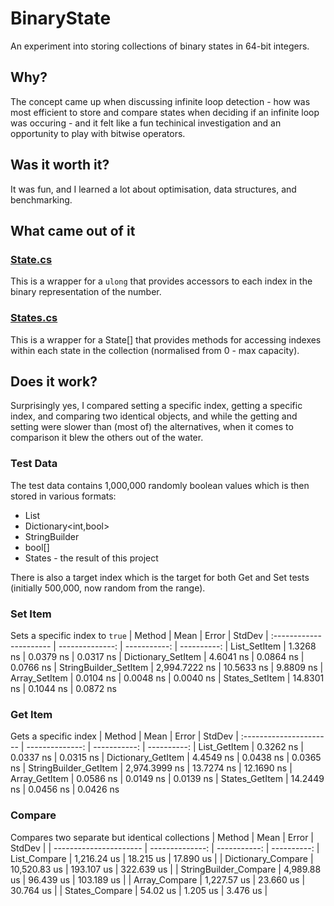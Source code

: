 # BinaryState
An experiment into storing collections of binary states in 64-bit integers.

## Why?
The concept came up when discussing infinite loop detection - how was most efficient to store and compare states when deciding if an infinite loop was occuring - and it felt like a fun techinical investigation and an opportunity to play with bitwise operators.

## Was it worth it?
It was fun, and I learned a lot about optimisation, data structures, and benchmarking.

## What came out of it
### [State.cs](https://github.com/SimonCull/BinaryState/blob/master/BinaryState/State.cs)

This is a wrapper for a `ulong` that provides accessors to each index in the binary representation of the number.

### [States.cs](https://github.com/SimonCull/BinaryState/blob/master/BinaryState/States.cs)

This is a wrapper for a State[] that provides methods for accessing indexes within each state in the collection (normalised from 0 - max capacity).

## Does it work?
Surprisingly yes, I compared setting a specific index, getting a specific index, and comparing two identical objects, and while the getting and setting were slower than (most of) the alternatives, when it comes to comparison it blew the others out of the water.

### Test Data
The test data contains 1,000,000 randomly boolean values which is then stored in various formats:
* List<bool>
* Dictionary<int,bool>
* StringBuilder
* bool[]
* States - the result of this project
  
There is also a target index which is the target for both Get and Set tests (initially 500,000, now random from the range).

### Set Item
Sets a specific index to `true`
| Method | Mean | Error | StdDev
| :----------------------   | --------------:   | -----------:  | ----------:
| List_SetItem | 1.3268 ns | 0.0379 ns | 0.0317 ns
| Dictionary_SetItem | 4.6041 ns | 0.0864 ns | 0.0766 ns
| StringBuilder_SetItem | 2,994.7222 ns | 10.5633 ns | 9.8809 ns
| Array_SetItem | 0.0104 ns | 0.0048 ns | 0.0040 ns
| States_SetItem | 14.8301 ns | 0.1044 ns | 0.0872 ns

### Get Item
Gets a specific index
| Method | Mean | Error | StdDev
| :----------------------   | --------------:   | -----------:  | ----------:
| List_GetItem | 0.3262 ns | 0.0337 ns | 0.0315 ns
| Dictionary_GetItem | 4.4549 ns | 0.0438 ns | 0.0365 ns
| StringBuilder_GetItem | 2,974.3999 ns | 13.7274 ns | 12.1690 ns
| Array_GetItem | 0.0586 ns | 0.0149 ns | 0.0139 ns
| States_GetItem | 14.2449 ns | 0.0456 ns | 0.0426 ns

### Compare
Compares two separate but identical collections
| Method | Mean | Error | StdDev |
| ----------------------  | --------------:   | -----------:  | ----------:
| List_Compare | 1,216.24 us | 18.215 us | 17.890 us |
| Dictionary_Compare | 10,520.83 us | 193.107 us | 322.639 us |
| StringBuilder_Compare | 4,989.88 us | 96.439 us | 103.189 us |
| Array_Compare | 1,227.57 us | 23.660 us | 30.764 us |
| States_Compare | 54.02 us | 1.205 us | 3.476 us |
